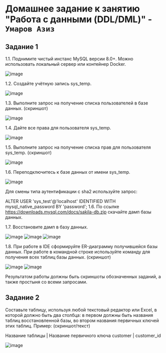 # Домашнее задание к занятию "Работа с данными (DDL/DML)" - `Умаров Азиз`

## Задание 1
1.1. Поднимите чистый инстанс MySQL версии 8.0+. Можно использовать локальный сервер или контейнер Docker.

![image](https://github.com/UmarovAM/sys-homework/assets/118117183/775592fe-495e-4e46-8747-37ff81130220)


1.2. Создайте учётную запись sys_temp.

![image](https://github.com/UmarovAM/sys-homework/assets/118117183/34605dab-eb00-43d2-a257-0eb89add5eb9)


1.3. Выполните запрос на получение списка пользователей в базе данных. (скриншот)

![image](https://github.com/UmarovAM/sys-homework/assets/118117183/39f23a98-e447-464a-a310-9f088df3224c)


1.4. Дайте все права для пользователя sys_temp.

![image](https://github.com/UmarovAM/sys-homework/assets/118117183/564b209b-654b-4f98-a9da-649963ad899e)


1.5. Выполните запрос на получение списка прав для пользователя sys_temp. (скриншот)

![image](https://github.com/UmarovAM/sys-homework/assets/118117183/756ebe0e-84f6-4417-94d4-d8a9174de484)


1.6. Переподключитесь к базе данных от имени sys_temp.

![image](https://github.com/UmarovAM/sys-homework/assets/118117183/604449c1-ed94-4922-83b0-09220de3130b)


Для смены типа аутентификации с sha2 используйте запрос:

ALTER USER 'sys_test'@'localhost' IDENTIFIED WITH mysql_native_password BY 'password';
1.6. По ссылке https://downloads.mysql.com/docs/sakila-db.zip скачайте дамп базы данных.

1.7. Восстановите дамп в базу данных.

![image](https://github.com/UmarovAM/sys-homework/assets/118117183/682afafd-ec45-4d5a-93ad-09acea396b75)
![image](https://github.com/UmarovAM/sys-homework/assets/118117183/3bb13145-51b1-48dd-ac21-f089927cea65)
![image](https://github.com/UmarovAM/sys-homework/assets/118117183/859c10fd-bb73-4132-914e-b63fed2ee928)

1.8. При работе в IDE сформируйте ER-диаграмму получившейся базы данных. При работе в командной строке используйте команду для получения всех таблиц базы данных. (скриншот)

![image](https://github.com/UmarovAM/sys-homework/assets/118117183/25b7d344-3898-46e6-b5e6-aa5d39021893)
![image](https://github.com/UmarovAM/sys-homework/assets/118117183/794e43c9-e4d3-4c1f-9bdd-8c09e1b9efd4)


Результатом работы должны быть скриншоты обозначенных заданий, а также простыня со всеми запросами.

## Задание 2
Составьте таблицу, используя любой текстовый редактор или Excel, в которой должно быть два столбца: в первом должны быть названия таблиц восстановленной базы, во втором названия первичных ключей этих таблиц. Пример: (скриншот/текст)

Название таблицы | Название первичного ключа
customer         | customer_id

![image](https://github.com/UmarovAM/sys-homework/assets/118117183/4ad8c584-52e8-493a-8814-05c471b412bb)

